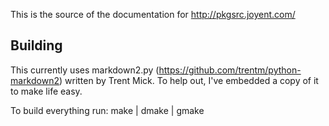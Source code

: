 This is the source of the documentation for <http://pkgsrc.joyent.com/>

## Building

This currently uses markdown2.py (https://github.com/trentm/python-markdown2)
written by Trent Mick. To help out, I've embedded a copy of it to make life easy.

To build everything run: make | dmake | gmake
